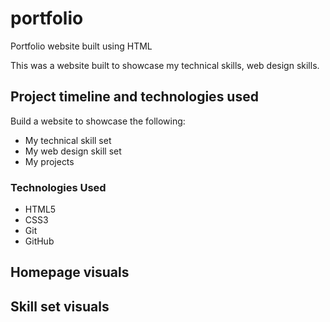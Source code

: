 # portfolio

Portfolio website built using HTML


This was a website built to showcase my technical skills, web design skills.



## Project timeline and technologies used

Build a  website to showcase the following:
* My technical skill set
* My web design skill set
* My projects

### Technologies Used

* HTML5
* CSS3
* Git
* GitHub




## Homepage visuals



## Skill set visuals
